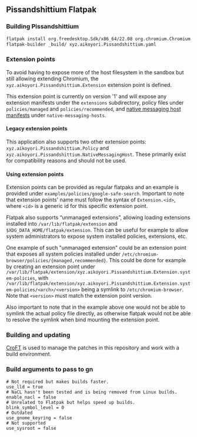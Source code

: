 ## Pissandshittium Flatpak

### Building Pissandshittium
```bash
flatpak install org.freedesktop.Sdk/x86_64/22.08 org.chromium.Chromium.BaseApp/x86_64/22.08 org.freedesktop.Sdk.Extension.llvm14/x86_64/22.08 org.freedesktop.Sdk.Extension.node16/x86_64/22.08 runtime/org.freedesktop.Sdk.Extension.openjdk11/x86_64/22.08
flatpak-builder _build/ xyz.aikoyori.Pissandshittium.yaml
```

### Extension points

To avoid having to expose more of the host filesystem in the sandbox but still
allowing extending Chromium, the `xyz.aikoyori.Pissandshittium.Extension` extension
point is defined.

This extension point is currently on version '1' and will expose any extension
manifests under the `extensions` subdirectory, policy files under
`policies/managed` and `policies/recommended`, and [native messaging host
manifests](https://developer.chrome.com/docs/apps/nativeMessaging/) under
`native-messaging-hosts`.

#### Legacy extension points

This application also supports two other extension points:
`xyz.aikoyori.Pissandshittium.Policy` and `xyz.aikoyori.Pissandshittium.NativeMessagingHost`.
These primarily exist for compatibility reasons and should not be used.

#### Using extension points

Extension points can be provided as regular flatpaks and an example is provided
under `examples/policies/google-safe-search`. Important to note that extension
points' name must follow the syntax of `Extension.<id>`, where `<id>` is a
generic id for this specific extension point.

Flatpak also supports “unmanaged extensions”, allowing loading extensions installed
into `/var/lib/flatpak/extension` and `$XDG_DATA_HOME/flatpak/extension`.
This can be useful for example to allow system administrators to expose system installed
policies, extensions, etc.

One example of such "unmanaged extension" could be an extension point that exposes
all system policies installed under `/etc/chromium-browser/policies/{managed,recommended}`.
This could be done for example by creating an extension point under
`/var/lib/flatpak/extension/xyz.aikoyori.Pissandshittium.Extension.system-policies`, with
`/var/lib/flatpak/extension/xyz.aikoyori.Pissandshittium.Extension.system-policies/<arch>/<version>`
being a symlink to `/etc/chromium-browser`. Note that `<version>` must match the
extension point version.

Also important to note that in the example above one would not be able to symlink the
actual policy file directly, as otherwise flatpak would not be able to resolve the
symlink when bind mounting the extension point.

### Building and updating

[CroFT](https://github.com/refi64/croft) is used to manage the patches in this
repository and work with a build environment.

### Build arguments to pass to gn

```
# Not required but makes builds faster.
use_lld = true
# NaCL hasn't been tested and is being removed from Linux builds.
enable_nacl = false
# Unrelated to Flatpak but helps speed up builds.
blink_symbol_level = 0
# Outdated
use_gnome_keyring = false
# Not supported
use_sysroot = false
```
